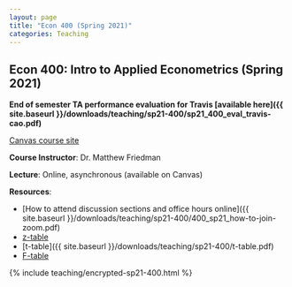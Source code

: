 ```yaml
---
layout: page
title: "Econ 400 (Spring 2021)"
categories: Teaching
---
```


## Econ 400: Intro to Applied Econometrics (Spring 2021)

**End of semester TA performance evaluation for Travis [available here]({{ site.baseurl }}/downloads/teaching/sp21-400/sp21_400_eval_travis-cao.pdf)**

[Canvas course site](https://canvas.wisc.edu/courses/243632)

**Course Instructor**: Dr. Matthew Friedman

**Lecture**: Online, asynchronous (available on Canvas)

**Resources**: 
* [How to attend discussion sections and office hours online]({{ site.baseurl }}/downloads/teaching/sp21-400/400_sp21_how-to-join-zoom.pdf)
* [z-table](http://www.z-table.com/)
* [t-table]({{ site.baseurl }}/downloads/teaching/sp21-400/t-table.pdf)
* [F-table](http://socr.ucla.edu/Applets.dir/F_Table.html)

{% include teaching/encrypted-sp21-400.html %}